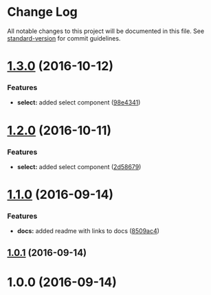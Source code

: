 # Change Log

All notable changes to this project will be documented in this file. See [standard-version](https://github.com/conventional-changelog/standard-version) for commit guidelines.

<a name="1.3.0"></a>
# [1.3.0](https://github.com/edgemesh/emui/compare/v1.2.0...v1.3.0) (2016-10-12)


### Features

* **select:** added select component ([98e4341](https://github.com/edgemesh/emui/commit/98e4341))



<a name="1.2.0"></a>
# [1.2.0](https://github.com/edgemesh/emui/compare/v1.1.0...v1.2.0) (2016-10-11)


### Features

* **select:** added select component ([2d58679](https://github.com/edgemesh/emui/commit/2d58679))



<a name="1.1.0"></a>
# [1.1.0](https://github.com/edgemesh/emui/compare/v1.0.1...v1.1.0) (2016-09-14)


### Features

* **docs:** added readme with links to docs ([8509ac4](https://github.com/edgemesh/emui/commit/8509ac4))



<a name="1.0.1"></a>
## [1.0.1](https://github.com/edgemesh/emui/compare/v1.0.0...v1.0.1) (2016-09-14)



<a name="1.0.0"></a>
# 1.0.0 (2016-09-14)
